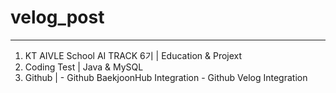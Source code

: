 # velog_post
---- 
1. KT AIVLE School AI TRACK 6기 | Education & Projext 
2. Coding Test |  Java & MySQL
3. Github | -  Github BaekjoonHub Integration
            -  Github Velog Integration
 
